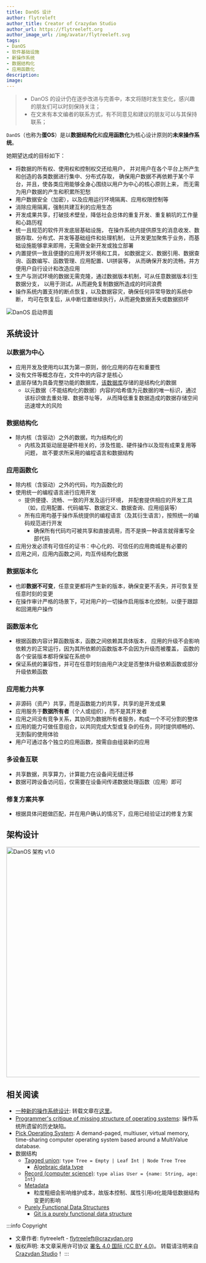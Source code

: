 ```yaml
---
title: DanOS 设计
author: flytreleft
author_title: Creator of Crazydan Studio
author_url: https://flytreeleft.org
author_image_url: /img/avatar/flytreeleft.svg
tags:
- DanOS
- 软件基础设施
- 新操作系统
- 数据结构化
- 应用函数化
description:
image:
---
```


> - DanOS 的设计仍在逐步改进与完善中，本文将随时发生变化，感兴趣的朋友们可以时刻保持关注；
> - 在文末有本文编者的联系方式，有不同意见和建议的朋友可以与其保持联系；

`DanOS`（也称为**蛋OS**）是以**数据结构化**和**应用函数化**为核心设计原则的**未来操作系统**。

她期望达成的目标如下：
- 将数据的所有权、使用权和控制权交还给用户，
  并对用户在各个平台上所产生和创造的各类数据进行集中、分布式存取，
  确保用户数据不再依赖于某个平台，并且，使各类应用能够全身心围绕以用户为中心的核心原则上来，
  而无需为用户数据的产生和积累所犯愁
- 用户数据安全（加密），以及应用运行环境隔离、应用权限控制等
- 消除应用隔离，强制共建互利的应用生态
- 开发成果共享，打破技术壁垒，降低社会总体的重复开发、重复躺坑的工作量和心路历程
- 统一且规范的软件开发底层基础设施，
  在操作系统内提供原生的消息收发、数据存取、分布式、并发等基础组件和处理机制，
  让开发更加聚焦于业务，而基础设施能够拿来即用，无需做全新开发或独立部署
- 内置提供一致且便捷的应用开发环境和工具，
  如数据定义、数据引用、数据查询、函数编写、函数管理、应用配置、UI拼装等，
  从而确保开发的流畅，并方便用户自行设计和改造应用
- 生产与测试环境的数据无需克隆，通过数据版本机制，可从任意数据版本衍生数据分支，
  以用于测试，从而避免复制数据所造成的时间浪费
- 操作系统内置支持的断点恢复，以及数据容灾，确保任何异常导致的系统中断，
  均可在恢复后，从中断位置继续执行，从而避免数据丢失或数据损坏

<!--
`DanOS` 试图以**破局者**的身份，对当前的软件开发基础发起挑战，并提出其所认为的行之有效的、富有改革性的改进方案，
以实现从底层彻底（但不一定绝对）优化**软件基础设施**，让软件开发能够摆脱**思想枷锁**、卸下**历史包袱**，
从而向未来加速前进。

这不是一场「你生我灭」的斗争和较量，而是「后浪推前浪」的数字**进化与变革**。

`DanOS` 必然是在基于前辈们大量的工作之上而诞生的，也必然是饱含「敬畏之心」的，
她也不会野心勃勃地去推翻一切以重建一个「乌邦托」的世界，她只是在以自己的行动向世人表明其对数字世界的变革之心，
并期望能够有更多人参与到这场变革之中，贡献出自己的想法与力量，让未来的数字世界变得更加美好。
-->

<!-- more -->

<img src="/img/danos/danos-boot.jpg" alt="DanOS 启动界面"/>

## 系统设计

### 以数据为中心

- 应用开发及使用均以其为第一原则，弱化应用的存在和重要性
- 没有文件等概念存在，文件中的内容才是核心
- 底层存储为具备完整功能的数据库，[该数据库](./the-dan-db-design.md)存储的是结构化的数据
  - 以元数据（不能结构化的数据）内容的哈希值为元数据的唯一标识，通过该标识做去重处理、数据寻址等，
    从而降低重复数据造成的数据存储空间迅速增大的风险

### 数据结构化

- 除内核（含驱动）之外的数据，均为结构化的
  - 内核及其驱动层是硬件相关的，涉及性能、硬件操作以及现有成果复用等问题，
    故不要求所采用的编程语言和数据结构

### 应用函数化

- 除内核（含驱动）之外的代码，均为函数化的
- 使用统一的编程语言进行应用开发
  - 提供便捷、流畅、一致的开发及运行环境，
    并配套提供相应的开发工具（如，应用配置、代码编写、数据定义、数据查询、应用组装等）
  - 所有应用均基于操作系统提供的编程语言（及其衍生语言），按照统一的编码规范进行开发
    - 确保所有代码均可被共享和直接调用，而不是换一种语言就得重写全部代码
- 应用分发必须有可信任的证书：中心化的、可信任的应用商城是有必要的
- 应用之间，应用内函数之间，均互传结构化数据

### 数据版本化

- 也即**数据不可变**，任意变更都将产生新的版本，确保变更不丢失，并可恢复至任意时刻的变更
- 在操作审计严格的场景下，可对用户的一切操作启用版本化控制，以便于跟踪和回溯用户操作

### 函数版本化

- 根据函数内容计算函数版本，函数之间依赖其具体版本，
  应用的升级不会影响依赖方的正常运行，因为其所依赖的函数版本不会因为升级而被覆盖，
  函数的各个安装版本都将保留在系统中
- 保证系统的兼容性，并可在任意时刻由用户决定是否整体升级依赖函数或部分升级依赖函数

### 应用能力共享

- 非源码（资产）共享，而是函数能力的共享，共享的是开发成果
- 应用服务于**数据所有者**（个人或组织），而不是其开发者
- 应用之间没有竞争关系，其协同为数据所有者服务，构成一个不可分割的整体
- 应用的能力可做任意组合，以共同完成大型或复杂的任务，同时提供顺畅的、无割裂的使用体验
- 用户可通过各个独立的应用函数，按需自由组装新的应用

### 多设备互联

- 共享数据，共享算力，计算能力在设备间无缝迁移
- 数据可跨设备访问后，仅需要在设备间传递数据处理函数（应用）即可

### 修复方案共享

- 根据具体问题做匹配，并在用户确认的情况下，应用已经验证过的修复方案

## 架构设计

<img src="/img/danos/arch-v1.0.jpg" alt="DanOS 架构 v1.0" height="600px"/>

<!--
- 驱动层与硬件交互硬件所支持的数据格式（非结构化数据），
  而驱动层与操作系统之间交互结构化数据（根据硬件特性所提取出的数据结构）
  - 如，UI 视图将组件的位置、样式、颜色、文本等结构化信息交给显示驱动，
    显示驱动再根据视图信息（包括对多个 UI 的整合）向显示器写入图形绘制数据，
    从而实现 UI 的显示
  - 每类设备的驱动，均为一个独立进程的服务函数，系统的应用通过对驱动数据的更新实现对设备的操作
-->


<!--
UI 组件架构：

<img src="/img/danos/ui-arch-v1.0.jpg" alt="DanOS UI 组件架构 v1.0" height="600px"/>

## 数据结构

```js
{
  os: {
    kernel: {

    }
    , device: {
      netcards: [{

      }, {...}, ...]
      , display: {}
    }
    , users: [{

    }, {...}, ...]
  }
}
```
-->

## 相关阅读

- [一种新的操作系统设计](http://www.yinwang.org/blog-cn/2013/04/14/os-design):
  转载文章在[这里](./a-new-os-design-by-wangyin.md)。
- [Programmer's critique of missing structure of operating systems](http://blog.rfox.eu/en/Programming/Programmers_critique_of_missing_structure_of_operating_systems.html): 操作系统所遗留的历史缺陷。
- [Pick Operating System](https://en.wikipedia.org/wiki/Pick_operating_system):
  A demand-paged, multiuser, virtual memory, time-sharing computer operating system
  based around a MultiValue database.
- 数据结构
  - [Tagged union](https://en.wikipedia.org/wiki/Tagged_union):
    `type Tree = Empty | Leaf Int | Node Tree Tree`
    - [Algebraic data type](https://en.wikipedia.org/wiki/Algebraic_data_type)
  - [Record (computer science)](https://en.wikipedia.org/wiki/Record_(computer_science)):
    `type alias User = {name: String, age: Int}`
  - [Metadata](https://en.wikipedia.org/wiki/Metadata)
    - 粒度粗细会影响维护成本，故版本控制、属性引用id化能降低数据结构变更的影响
  - [Purely Functional Data Structures](https://doc.lagout.org/programmation/Functional%20Programming/Chris_Okasaki-Purely_Functional_Data_Structures-Cambridge_University_Press%281998%29.pdf)
    - [Git is a purely functional data structure](https://blog.jayway.com/2013/03/03/git-is-a-purely-functional-data-structure/)


:::info Copyright
- 文章作者: flytreeleft - [flytreeleft@crazydan.org](mailto:flytreeleft@crazydan.org)
- 版权声明: 本文章采用许可协议 [署名 4.0 国际 (CC BY 4.0)](https://creativecommons.org/licenses/by/4.0/)。
  转载请注明来自 [Crazydan Studio](https://studio.crazydan.org/)！
:::
